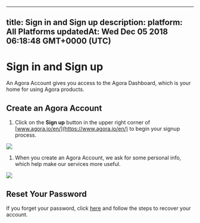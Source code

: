 
---
title: Sign in and Sign up
description: 
platform: All Platforms
updatedAt: Wed Dec 05 2018 06:18:48 GMT+0000 (UTC)
---
# Sign in and Sign up
An Agora Account gives you access to the Agora Dashboard, which is your home for using Agora products. 

## Create an Agora Account

1. Click on the **Sign up** button in the upper right corner of [www.agora.io/en/](https://www.agora.io/en/) to begin your signup process.

![](https://web-cdn.agora.io/docs-files/1543990470790)

1. When you create an Agora Account, we ask for some personal info, which help make our services more useful.

![](https://web-cdn.agora.io/docs-files/1543990487310)

## Reset Your Password

If you forget your password, click [here](https://dashboard.agora.io/forgetPassword?lang=en) and follow the steps to recover your account.
